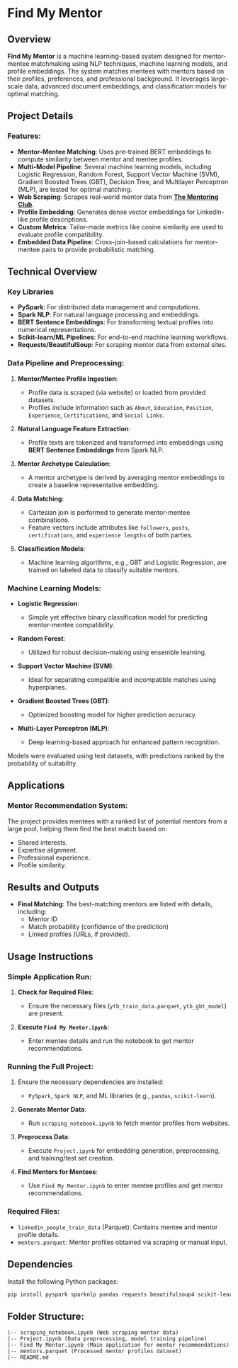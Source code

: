 # Find My Mentor
## Overview
**Find My Mentor** is a machine learning-based system designed for mentor-mentee matchmaking using NLP techniques, machine learning models, and profile embeddings. The system matches mentees with mentors based on their profiles, preferences, and professional background. It leverages large-scale data, advanced document embeddings, and classification models for optimal matching.
## Project Details
### Features:
- **Mentor-Mentee Matching**: Uses pre-trained BERT embeddings to compute similarity between mentor and mentee profiles.
- **Multi-Model Pipeline**: Several machine learning models, including Logistic Regression, Random Forest, Support Vector Machine (SVM), Gradient Boosted Trees (GBT), Decision Tree, and Multilayer Perceptron (MLP), are tested for optimal matching.
- **Web Scraping**: Scrapes real-world mentor data from **[The Mentoring Club](https://www.mentoring-club.com)**.
- **Profile Embedding**: Generates dense vector embeddings for LinkedIn-like profile descriptions.
- **Custom Metrics**: Tailor-made metrics like cosine similarity are used to evaluate profile compatibility.
- **Embedded Data Pipeline**: Cross-join-based calculations for mentor-mentee pairs to provide probabilistic matching.

## Technical Overview
### Key Libraries
- **PySpark**: For distributed data management and computations.
- **Spark NLP**: For natural language processing and embeddings.
- **BERT Sentence Embeddings**: For transforming textual profiles into numerical representations.
- **Scikit-learn/ML Pipelines**: For end-to-end machine learning workflows.
- **Requests/BeautifulSoup**: For scraping mentor data from external sites.

### Data Pipeline and Preprocessing:
1. **Mentor/Mentee Profile Ingestion**:
    - Profile data is scraped (via website) or loaded from provided datasets.
    - Profiles include information such as `About`, `Education`, `Position`, `Experience`, `Certifications`, and `Social Links`.

2. **Natural Language Feature Extraction**:
    - Profile texts are tokenized and transformed into embeddings using **BERT Sentence Embeddings** from Spark NLP.

3. **Mentor Archetype Calculation**:
    - A mentor archetype is derived by averaging mentor embeddings to create a baseline representative embedding.

4. **Data Matching**:
    - Cartesian join is performed to generate mentor-mentee combinations.
    - Feature vectors include attributes like `followers`, `posts`, `certifications`, and `experience lengths` of both parties.

5. **Classification Models**:
    - Machine learning algorithms, e.g., GBT and Logistic Regression, are trained on labeled data to classify suitable mentors.

### Machine Learning Models:
- **Logistic Regression**:
    - Simple yet effective binary classification model for predicting mentor-mentee compatibility.

- **Random Forest**:
    - Utilized for robust decision-making using ensemble learning.

- **Support Vector Machine (SVM)**:
    - Ideal for separating compatible and incompatible matches using hyperplanes.

- **Gradient Boosted Trees (GBT)**:
    - Optimized boosting model for higher prediction accuracy.

- **Multi-Layer Perceptron (MLP)**:
    - Deep learning-based approach for enhanced pattern recognition.

Models were evaluated using test datasets, with predictions ranked by the probability of suitability.
## Applications
### Mentor Recommendation System:
The project provides mentees with a ranked list of potential mentors from a large pool, helping them find the best match based on:
- Shared interests.
- Expertise alignment.
- Professional experience.
- Profile similarity.

## Results and Outputs
- **Final Matching**: The best-matching mentors are listed with details, including:
    - Mentor ID
    - Match probability (confidence of the prediction)
    - Linked profiles (URLs, if provided).

## Usage Instructions

### Simple Application Run:
1. **Check for Required Files**:
    - Ensure the necessary files (`ytb_train_data.parquet`, `ytb_gbt_model`) are present.

2. **Execute `Find My Mentor.ipynb`**:
    - Enter mentee details and run the notebook to get mentor recommendations.


### Running the Full Project:
1. Ensure the necessary dependencies are installed:
    - `PySpark`, `Spark NLP`, and ML libraries (e.g., `pandas`, `scikit-learn`).

2. **Generate Mentor Data**:
    - Run `scraping_notebook.ipynb` to fetch mentor profiles from websites.

3. **Preprocess Data**:
    - Execute `Project.ipynb` for embedding generation, preprocessing, and training/test set creation.

4. **Find Mentors for Mentees**:
    - Use `Find My Mentor.ipynb` to enter mentee profiles and get mentor recommendations.

### Required Files:
- `linkedin_people_train_data` (Parquet): Contains mentee and mentor profile details.
- `mentors.parquet`: Mentor profiles obtained via scraping or manual input.

## Dependencies
Install the following Python packages:
``` bash
pip install pyspark sparknlp pandas requests beautifulsoup4 scikit-learn
```

## Folder Structure:
``` plaintext
|-- scraping_notebook.ipynb (Web scraping mentor data)
|-- Project.ipynb (Data preprocessing, model training pipeline)
|-- Find My Mentor.ipynb (Main application for mentor recommendations)
|-- mentors.parquet (Processed mentor profiles dataset)
|-- README.md
```
